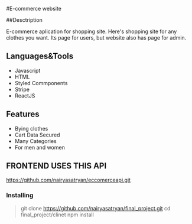 #E-commerce website

##Desctription

E-commerce aplication for shopping site. Here's shopping site for any clothes you want.
Its page for users, but website also has page for admin.


## Languages&Tools
- Javascript
- HTML 
- Styled Commponents
- Stripe 
- ReactJS

## Features
 
 - Bying clothes
 - Cart Data Secured
 - Many Categories
 - For men and women


## FRONTEND USES THIS API

https://github.com/nairyasatryan/eccomerceapi.git


### Installing
>git clone https://github.com/nairyasatryan/final_project.git
>cd final_project/clinet
>npm install
